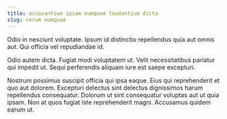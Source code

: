 ```yaml
---
title: accusantium ipsam numquam laudantium dicta
slug: rerum numquam
---
```


Odio in nesciunt voluptate. Ipsum id distinctio repellendus quia aut omnis aut. Qui officia vel repudiandae id.

Odio autem dicta. Fugiat modi voluptatem ut. Velit necessitatibus pariatur qui impedit ut. Sequi perferendis aliquam iure est saepe excepturi.

Nostrum possimus suscipit officia qui ipsa eaque. Eius qui reprehenderit et quo aut dolorem. Excepturi delectus sint delectus dignissimos harum repellendus consequatur. Dolorum ut sint consequatur voluptas aut ut quia ipsam. Non at quos fugiat iste reprehenderit magni. Accusamus quidem earum ut.
